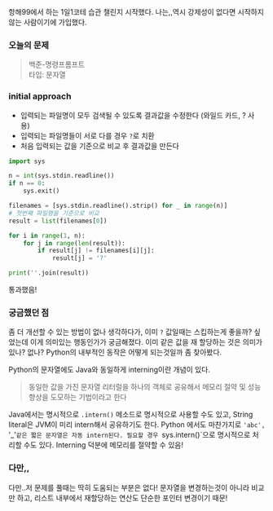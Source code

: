 
항해99에서 하는 1일1코테 습관 챌린지 시작했다. 나는,,역시 강제성이 없다면 시작하지 않는 사람이기에 가입했다.

### 오늘의 문제 

> 백준-명령프롬프트  
> 타입: 문자열

### initial approach 

-   입력되는 파일명이 모두 검색될 수 있도록 결과값을 수정한다 (와일드 카드, ? 사용) 
-   입력되는 파일명들이 서로 다를 경우 `?`로 치환 
- 처음 입력되는 값을 기준으로 비교 후 결과값을 만든다 

```python
import sys

n = int(sys.stdin.readline())
if n == 0:
    sys.exit()

filenames = [sys.stdin.readline().strip() for _ in range(n)]
# 첫번째 파일명을 기준으로 비교 
result = list(filenames[0])

for i in range(1, n):
    for j in range(len(result)):
        if result[j] != filenames[i][j]:
            result[j] = '?'

print(''.join(result))
```
통과했음! 

### 궁금했던 점
좀 더 개선할 수 있는 방법이 없나 생각하다가, 이미 `?` 값일때는 스킵하는게 좋을까? 싶었는데 이게 의미있는 행동인가가 궁금해졌다.
이미 같은 값을 재 할당하는 것은 의미가 있나? 없나? Python의 내부적인 동작은 어떻게 되는것일까 좀 찾아봤다. 

Python의 문자열에도 Java와 동일하게 interning이란 개념이 있다. 
> 동일한 값을 가진 문자열 리터럴을 하나의 객체로 공유해서 메모리 절약 및 성능 향상을 도모하는 기법이라고 한다

Java에서는 명시적으로 `.intern()` 메소드로 명시적으로 사용할 수도 있고, String literal은 JVM이 미리 intern해서 공유하기도 한다.
Python 에서도 마찬가지로 `'abc', `'_'`같은 짧은 문자열은 자동 intern된다. 필요할 경우 `sys.intern()`으로 명시적으로 처리할 수도 있다. 
Interning 덕분에 메모리를 절약할 수 있음!

### 다만,, 
다만..저 문제를 풀때는 딱히 도움되는 부분은 없다! 
문자열을 변경하는것이 아니라 비교만 하고, 리스트 내부에서 재할당하는 연산도 단순한 포인터 변경이기 때문!
